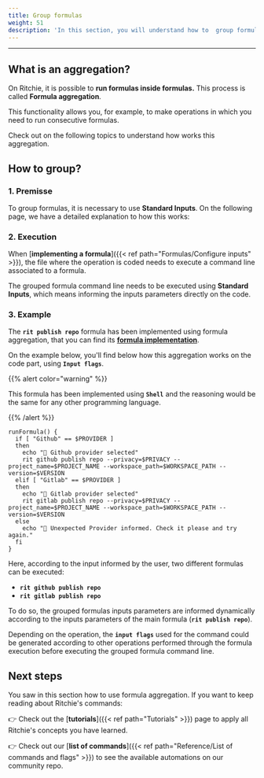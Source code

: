 ```yaml
---
title: Group formulas
weight: 51
description: 'In this section, you will understand how to  group formulas on Ritchie.'
---
```


---

## What is an aggregation?

On Ritchie, it is possible to **run formulas inside formulas.** This process is called **Formula aggregation**‌.

This functionality allows you, for example, to make operations in which you need to run consecutive formulas.

Check out on the following topics to understand how works this aggregation.

## How to group?

### 1. Premisse

To group formulas, it is necessary to use **Standard Inputs**. On the following page, we have a detailed explanation to how this works:

### 2. Execution <a id="2-execution"></a>

When [**implementing a formula**]({{< ref path="Formulas/Configure inputs" >}}), the file where the operation is coded needs to execute a command line associated to a formula.‌

The grouped formula command line needs to be executed using **Standard Inputs**, which means informing the inputs parameters directly on the code.‌

### 3. Example <a id="3-example"></a>

The **`rit publish repo`** formula has been implemented using formula aggregation, that you can find its [**formula implementation**](https://github.com/ZupIT/ritchie-formulas/tree/master/publish/repo).

On the example below, you'll find below how this aggregation works on the code part, using **`Input flags`**.

{{% alert color="warning" %}}

This formula has been implemented using **`Shell`** and the reasoning would be the same for any other programming language.

{{% /alert %}}

```text
runFormula() {
  if [ "Github" == $PROVIDER ]
  then
    echo "🐙 Github provider selected"
    rit github publish repo --privacy=$PRIVACY --project_name=$PROJECT_NAME --workspace_path=$WORKSPACE_PATH --version=$VERSION
  elif [ "Gitlab" == $PROVIDER ]
  then
    echo "🦊 Gitlab provider selected"
    rit gitlab publish repo --privacy=$PRIVACY --project_name=$PROJECT_NAME --workspace_path=$WORKSPACE_PATH --version=$VERSION
  else
    echo "🤖 Unexpected Provider informed. Check it please and try again."
  fi
}
```

Here, according to the input informed by the user, two different formulas can be executed:‌

* **`rit github publish repo`**
* **`rit gitlab publish repo`**

To do so, the grouped formulas inputs parameters are informed dynamically according to the inputs parameters of the main formula \(**`rit publish repo`**\).

Depending on the operation, the **`input flags`** used for the command could be generated according to other operations performed through the formula execution before executing the grouped formula command line.‌

## Next steps

You saw in this section how to use formula aggregation. If you want to keep reading about Ritchie's commands:‌

​👉 Check out the [**tutorials**]({{< ref path="Tutorials" >}}) page to apply all Ritchie's concepts you have learned.‌

​👉 Check out our [**list of commands**]({{< ref path="Reference/List of commands and flags" >}}) to see the available automations on our community repo.
